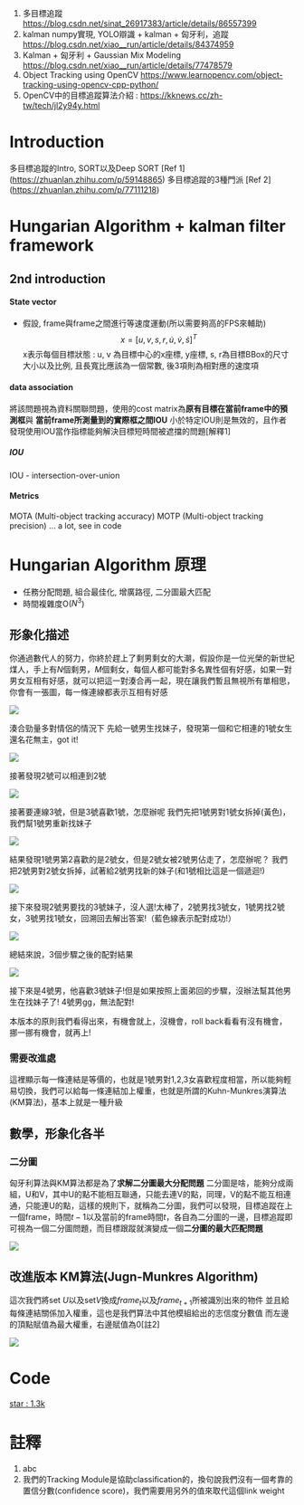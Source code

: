 1. 多目標追蹤 https://blog.csdn.net/sinat_26917383/article/details/86557399
2. kalman numpy實現, YOLO辯識 + kalman + 匈牙利，追蹤 https://blog.csdn.net/xiao__run/article/details/84374959
3. Kalman + 匈牙利 + Gaussian Mix Modeling https://blog.csdn.net/xiao__run/article/details/77478579
4. Object Tracking using OpenCV https://www.learnopencv.com/object-tracking-using-opencv-cpp-python/
5. OpenCV中的目標追蹤算法介紹 : https://kknews.cc/zh-tw/tech/jl2y94y.html

# Introduction
多目標追蹤的Intro, SORT以及Deep SORT
[Ref 1] (https://zhuanlan.zhihu.com/p/59148865)
多目標追蹤的3種門派
[Ref 2] (https://zhuanlan.zhihu.com/p/77111218)

# Hungarian Algorithm + kalman filter framework
## 2nd introduction
#### State vector
* 假設, frame與frame之間進行等速度運動(所以需要夠高的FPS來輔助)
$$
x = [u, v, s, r, \dot{u}, \dot{v}, \dot{s}]^{T}
$$
x表示每個目標狀態 : u, v 為目標中心的x座標, y座標, s, r為目標BBox的尺寸大小以及比例, 且長寬比應該為一個常數, 後3項則為相對應的速度項
#### data association
將該問題視為資料關聯問題，使用的cost matrix為**原有目標在當前frame中的預測框**與 **當前frame所測量到的實際框之間IOU**
小於特定IOU則是無效的，且作者發現使用IOU當作指標能夠解決目標短時間被遮擋的問題[解釋1]

##### IOU
IOU - intersection-over-union

#### Metrics
MOTA (Multi-object tracking accuracy)
MOTP (Multi-object tracking precision)
...
a lot, see in code

# Hungarian Algorithm 原理
* 任務分配問題, 組合最佳化, 增廣路徑, 二分圖最大匹配
* 時間複雜度O($N^{3}$)
## 形象化描述
你通過數代人的努力，你終於趕上了剩男剩女的大潮，假設你是一位光榮的新世紀煤人，手上有$N$個剩男，$M$個剩女，每個人都可能對多名異性個有好感，如果一對男女互相有好感，就可以把這一對湊合再一起，現在讓我們暫且無視所有單相思，你會有一張圖，每一條連線都表示互相有好感

<img src='./images/MOT_1.png'></img>

湊合勁量多對情侶的情況下
先給一號男生找妹子，發現第一個和它相連的1號女生還名花無主，got it!

<img src='./images/MOT_2.png'></img>

接著發現2號可以相連到2號

<img src='./images/MOT_3.png'></img>

接著要連線3號，但是3號喜歡1號，怎麼辦呢
我們先把1號男對1號女拆掉(黃色)，我們幫1號男重新找妹子

<img src='./images/MOT_4.png'></img>

結果發現1號男第2喜歡的是2號女，但是2號女被2號男佔走了，怎麼辦呢？
我們把2號男對2號女拆掉，試著給2號男找新的妹子(和1號相比這是一個遞迴!)

<img src='./images/MOT_5.png'></img>

接下來發現2號男要找的3號妹子，沒人選!太棒了，2號男找3號女，1號男找2號女，3號男找1號女，回溯回去解出答案!（藍色線表示配對成功!）

<img src='./images/MOT_6.png'></img>

總結來說，3個步驟之後的配對結果

<img src='./images/MOT_7.png'></img>

接下來是4號男，他喜歡3號妹子!但是如果按照上面弟回的步驟，沒辦法幫其他男生在找妹子了!
4號男gg，無法配對!

本版本的原則我們看得出來，有機會就上，沒機會，roll back看看有沒有機會，挪一挪有機會，就再上!

### 需要改進處
這裡顯示每一條連結是等價的，也就是1號男對1,2,3女喜歡程度相當，所以能夠輕易切換，我們可以給每一條連結加上權重，也就是所謂的Kuhn-Munkres演算法(KM算法)，基本上就是一種升級

## 數學，形象化各半
### 二分圖
匈牙利算法與KM算法都是為了**求解二分圖最大分配問題**
二分圖是啥，能夠分成兩組，U和V，其中U的點不能相互聯通，只能去連V的點，同理，V的點不能互相連通，只能連U的點，這樣的規則下，就稱為二分圖，我們可以發現，目標追蹤在上一個frame，時間$t-1$以及當前的frame時間$t$，各自為二分圖的一邊，目標追蹤即可視為一個二分圖問題，而目標跟蹤就演變成一個**二分圖的最大匹配問題**

<img src='./images/MOT_8.png'></img>

## 改進版本 KM算法(Jugn-Munkres Algorithm)

這次我們將set $U$以及set$V$換成$frame_{t}$以及$frame_{t+1}$所被識別出來的物件
並且給每條連結關係加入權重，這也是我們算法中其他模組給出的志信度分數值
而左邊的頂點賦值為最大權重，右邊賦值為0[註2]

<img src='./images/MOT_9.jpg'></img>

# Code
[star : 1.3k](https://github.com/abewley/sort)

# 註釋
1. abc
2. 我們的Tracking Module是協助classification的，換句說我們沒有一個考靠的置信分數(confidence score)，我們需要用另外的值來取代這個link weight